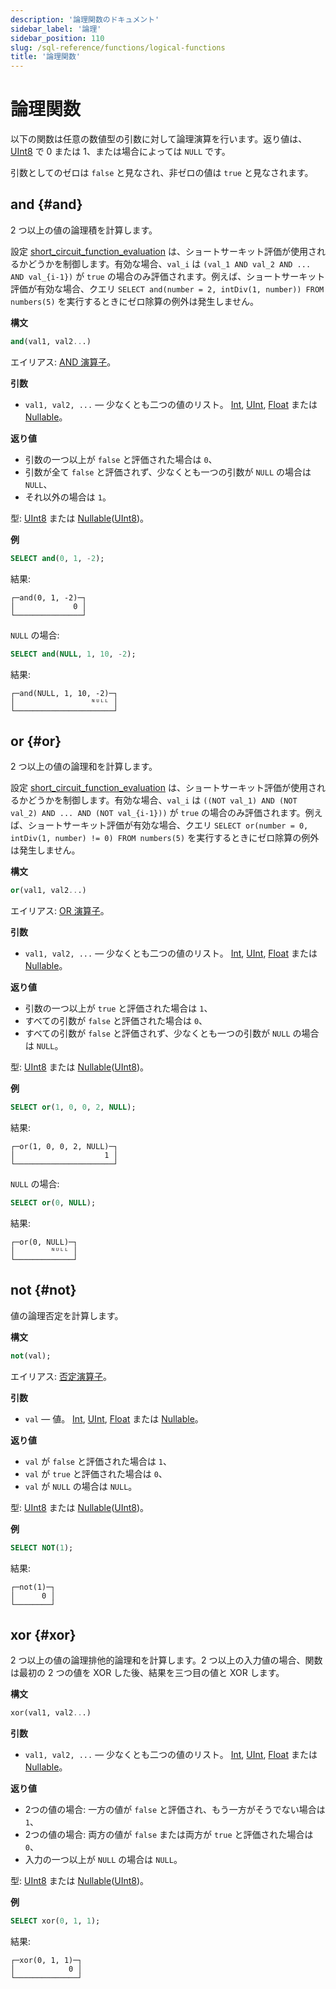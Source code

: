 ```yaml
---
description: '論理関数のドキュメント'
sidebar_label: '論理'
sidebar_position: 110
slug: /sql-reference/functions/logical-functions
title: '論理関数'
---
```


# 論理関数

以下の関数は任意の数値型の引数に対して論理演算を行います。返り値は、[UInt8](../data-types/int-uint.md) で 0 または 1、または場合によっては `NULL` です。

引数としてのゼロは `false` と見なされ、非ゼロの値は `true` と見なされます。

## and {#and}

2 つ以上の値の論理積を計算します。

設定 [short_circuit_function_evaluation](/operations/settings/settings#short_circuit_function_evaluation) は、ショートサーキット評価が使用されるかどうかを制御します。有効な場合、`val_i` は `(val_1 AND val_2 AND ... AND val_{i-1})` が `true` の場合のみ評価されます。例えば、ショートサーキット評価が有効な場合、クエリ `SELECT and(number = 2, intDiv(1, number)) FROM numbers(5)` を実行するときにゼロ除算の例外は発生しません。

**構文**

```sql
and(val1, val2...)
```

エイリアス: [AND 演算子](../../sql-reference/operators/index.md#logical-and-operator)。

**引数**

- `val1, val2, ...` — 少なくとも二つの値のリスト。 [Int](../data-types/int-uint.md), [UInt](../data-types/int-uint.md), [Float](../data-types/float.md) または [Nullable](../data-types/nullable.md)。

**返り値**

- 引数の一つ以上が `false` と評価された場合は `0`、
- 引数が全て `false` と評価されず、少なくとも一つの引数が `NULL` の場合は `NULL`、
- それ以外の場合は `1`。

型: [UInt8](../../sql-reference/data-types/int-uint.md) または [Nullable](../../sql-reference/data-types/nullable.md)([UInt8](../../sql-reference/data-types/int-uint.md))。

**例**

```sql
SELECT and(0, 1, -2);
```

結果:

```text
┌─and(0, 1, -2)─┐
│             0 │
└───────────────┘
```

`NULL` の場合:

```sql
SELECT and(NULL, 1, 10, -2);
```

結果:

```text
┌─and(NULL, 1, 10, -2)─┐
│                 ᴺᵁᴸᴸ │
└──────────────────────┘
```

## or {#or}

2 つ以上の値の論理和を計算します。

設定 [short_circuit_function_evaluation](/operations/settings/settings#short_circuit_function_evaluation) は、ショートサーキット評価が使用されるかどうかを制御します。有効な場合、`val_i` は `((NOT val_1) AND (NOT val_2) AND ... AND (NOT val_{i-1}))` が `true` の場合のみ評価されます。例えば、ショートサーキット評価が有効な場合、クエリ `SELECT or(number = 0, intDiv(1, number) != 0) FROM numbers(5)` を実行するときにゼロ除算の例外は発生しません。

**構文**

```sql
or(val1, val2...)
```

エイリアス: [OR 演算子](../../sql-reference/operators/index.md#logical-or-operator)。

**引数**

- `val1, val2, ...` — 少なくとも二つの値のリスト。 [Int](../data-types/int-uint.md), [UInt](../data-types/int-uint.md), [Float](../data-types/float.md) または [Nullable](../data-types/nullable.md)。

**返り値**

- 引数の一つ以上が `true` と評価された場合は `1`、
- すべての引数が `false` と評価された場合は `0`、
- すべての引数が `false` と評価されず、少なくとも一つの引数が `NULL` の場合は `NULL`。

型: [UInt8](../../sql-reference/data-types/int-uint.md) または [Nullable](../../sql-reference/data-types/nullable.md)([UInt8](../../sql-reference/data-types/int-uint.md))。

**例**

```sql
SELECT or(1, 0, 0, 2, NULL);
```

結果:

```text
┌─or(1, 0, 0, 2, NULL)─┐
│                    1 │
└──────────────────────┘
```

`NULL` の場合:

```sql
SELECT or(0, NULL);
```

結果:

```text
┌─or(0, NULL)─┐
│        ᴺᵁᴸᴸ │
└─────────────┘
```

## not {#not}

値の論理否定を計算します。

**構文**

```sql
not(val);
```

エイリアス: [否定演算子](../../sql-reference/operators/index.md#logical-negation-operator)。

**引数**

- `val` — 値。 [Int](../data-types/int-uint.md), [UInt](../data-types/int-uint.md), [Float](../data-types/float.md) または [Nullable](../data-types/nullable.md)。

**返り値**

- `val` が `false` と評価された場合は `1`、
- `val` が `true` と評価された場合は `0`、
- `val` が `NULL` の場合は `NULL`。

型: [UInt8](../../sql-reference/data-types/int-uint.md) または [Nullable](../../sql-reference/data-types/nullable.md)([UInt8](../../sql-reference/data-types/int-uint.md))。

**例**

```sql
SELECT NOT(1);
```

結果:

```test
┌─not(1)─┐
│      0 │
└────────┘
```

## xor {#xor}

2 つ以上の値の論理排他的論理和を計算します。2 つ以上の入力値の場合、関数は最初の 2 つの値を XOR した後、結果を三つ目の値と XOR します。

**構文**

```sql
xor(val1, val2...)
```

**引数**

- `val1, val2, ...` — 少なくとも二つの値のリスト。 [Int](../data-types/int-uint.md), [UInt](../data-types/int-uint.md), [Float](../data-types/float.md) または [Nullable](../data-types/nullable.md)。

**返り値**

- 2つの値の場合: 一方の値が `false` と評価され、もう一方がそうでない場合は `1`、
- 2つの値の場合: 両方の値が `false` または両方が `true` と評価された場合は `0`、
- 入力の一つ以上が `NULL` の場合は `NULL`。

型: [UInt8](../../sql-reference/data-types/int-uint.md) または [Nullable](../../sql-reference/data-types/nullable.md)([UInt8](../../sql-reference/data-types/int-uint.md))。

**例**

```sql
SELECT xor(0, 1, 1);
```

結果:

```text
┌─xor(0, 1, 1)─┐
│            0 │
└──────────────┘
```
